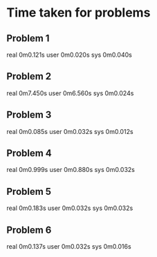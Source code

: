 Time taken for problems
=======================

Problem 1
---------
real	0m0.121s
user	0m0.020s
sys	0m0.040s

Problem 2
---------
real	0m7.450s
user	0m6.560s
sys	0m0.024s

Problem 3
---------
real	0m0.085s
user	0m0.032s
sys	0m0.012s

Problem 4
---------
real	0m0.999s
user	0m0.880s
sys	0m0.032s

Problem 5
---------
real	0m0.183s
user	0m0.032s
sys	0m0.032s

Problem 6
---------
real	0m0.137s
user	0m0.032s
sys	0m0.016s
